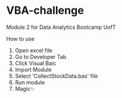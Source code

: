# VBA-challenge
Module 2 for Data Analytics Bootcamp UofT

How to use

1. Open excel file
2. Go to Developer Tab
3. Click Visual Baic
4. Import Module
5. Select 'CollectStockData.bas' file
6. Run module
7. Magic✨

